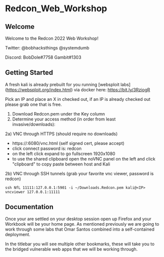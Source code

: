 # Redcon_Web_Workshop

## Welcome

Welcome to the Redcon 2022 Web Workshop!

Twitter: @bobhacksthings @systemdumb

Discord: BobDole#7758 Gambit#1303

## Getting Started

A fresh kali is already prebuilt for you running [websploit labs] (https://websploit.org/index.html) via docker here: https://bit.ly/3RziogR 

Pick an IP and place an X in checked out, if an IP is already checked out please grab one that is free. 

1) Download Redcon.pem under the Key column
2) Determine your access method (in order from least invasive/downloads):
  
  2a) VNC through HTTPS (should require no downloads)
  -  https://<IP>:6080/vnc.html  (self signed cert, please accept) 
  -  click connect password is: redcon 
  -  on the left click expand to go fullscreen 1920x1080 
  -  to use the shared clipboard open the noVNC panel on the left and click "clipboard" to copy paste between host and Kali
  
  2b) VNC through SSH tunnels (grab your favorite vnc viewer, password is redcon)
  
  ``````
  ssh NfL 11111:127.0.0.1:5901 -i ~/Downloads.Redcon.pem kali@<IP>
  vncviewer 127.0.0.1:11111
  ``````
  
## Documentation

Once your are settled on your desktop session open up Firefox and your Workbook will be your home page. As mentioned previously we are going to work through some labs that Omar Santos combined into a self-contained deployment. 

In the titlebar you will see multiple other bookmarks, these will take you to the bridged vulnerable web apps that we will be working through.
